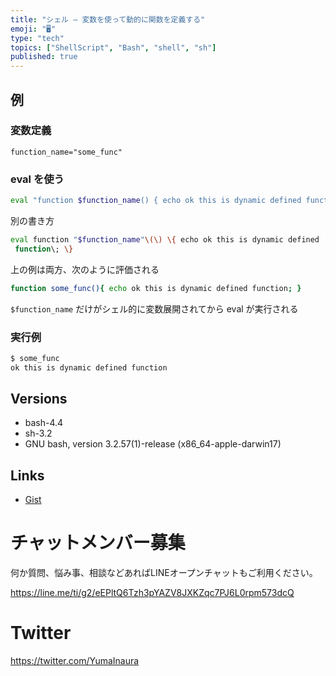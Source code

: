 ```yaml
---
title: "シェル — 変数を使って動的に関数を定義する"
emoji: "🖥"
type: "tech"
topics: ["ShellScript", "Bash", "shell", "sh"]
published: true
---
```


## 例

### 変数定義

```
function_name="some_func"
```

### eval を使う

```sh
eval "function $function_name() { echo ok this is dynamic defined function; }"
```

別の書き方

```sh
eval function "$function_name"\(\) \{ echo ok this is dynamic defined 
 function\; \}
```

上の例は両方、次のように評価される

```sh
function some_func(){ echo ok this is dynamic defined function; }
```

`$function_name` だけがシェル的に変数展開されてから eval が実行される

### 実行例

```sh
$ some_func
ok this is dynamic defined function
```

## Versions

- bash-4.4
- sh-3.2
- GNU bash, version 3.2.57(1)-release (x86_64-apple-darwin17)


## Links


- [Gist](https://gist.github.com/YumaInaura/dc13022e82401e6381b6ff6430a94b0f)








<!-- Update From Qiita API -->

# チャットメンバー募集


何か質問、悩み事、相談などあればLINEオープンチャットもご利用ください。

https://line.me/ti/g2/eEPltQ6Tzh3pYAZV8JXKZqc7PJ6L0rpm573dcQ





# Twitter


https://twitter.com/YumaInaura


<!-- Update From Qiita API -->


